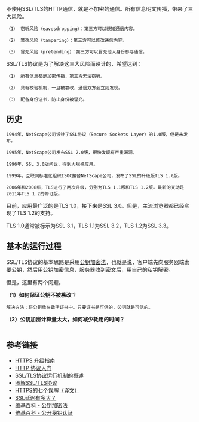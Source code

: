 不使用SSL/TLS的HTTP通信，就是不加密的通信。所有信息明文传播，带来了三大风险。

```
（1） 窃听风险（eavesdropping）：第三方可以获知通信内容。

（2） 篡改风险（tampering）：第三方可以修改通信内容。

（3） 冒充风险（pretending）：第三方可以冒充他人身份参与通信。
```

SSL/TLS协议是为了解决这三大风险而设计的，希望达到：

```
（1） 所有信息都是加密传播，第三方无法窃听。

（2） 具有校验机制，一旦被篡改，通信双方会立刻发现。

（3） 配备身份证书，防止身份被冒充。
```

## 历史

```
1994年，NetScape公司设计了SSL协议（Secure Sockets Layer）的1.0版，但是未发布。

1995年，NetScape公司发布SSL 2.0版，很快发现有严重漏洞。

1996年，SSL 3.0版问世，得到大规模应用。

1999年，互联网标准化组织ISOC接替NetScape公司，发布了SSL的升级版TLS 1.0版。

2006年和2008年，TLS进行了两次升级，分别为TLS 1.1版和TLS 1.2版。最新的变动是2011年TLS 1.2的修订版。
```

目前，应用最广泛的是TLS 1.0，接下来是SSL 3.0。但是，主流浏览器都已经实现了TLS 1.2的支持。

TLS 1.0通常被标示为SSL 3.1，TLS 1.1为SSL 3.2，TLS 1.2为SSL 3.3。

## 基本的运行过程

SSL/TLS协议的基本思路是采用[公钥加密法](https://zh.wikipedia.org/wiki/%E5%85%AC%E5%BC%80%E5%AF%86%E9%92%A5%E5%8A%A0%E5%AF%86)，也就是说，客户端先向服务器端索要公钥，然后用公钥加密信息，服务器收到密文后，用自己的私钥解密。

但是，这里有两个问题。

**（1）如何保证公钥不被篡改？**

```
解决方法：将公钥放在数字证书中。只要证书是可信的，公钥就是可信的。
```

**（2）公钥加密计算量太大，如何减少耗用的时间？**

```

```

## 参考链接

- [HTTPS 升级指南](http://www.ruanyifeng.com/blog/2016/08/migrate-from-http-to-https.html)
- [HTTP 协议入门](http://www.ruanyifeng.com/blog/2016/08/http.html)
- [SSL/TLS协议运行机制的概述](http://www.ruanyifeng.com/blog/2014/02/ssl_tls.html)
- [图解SSL/TLS协议](http://www.ruanyifeng.com/blog/2014/09/illustration-ssl.html)
- [HTTPS的七个误解（译文）](http://www.ruanyifeng.com/blog/2011/02/seven_myths_about_https.html)
- [SSL延迟有多大？](http://www.ruanyifeng.com/blog/2014/09/ssl-latency.html)
- [维基百科 - 公钥加密法](https://zh.wikipedia.org/wiki/%E5%85%AC%E5%BC%80%E5%AF%86%E9%92%A5%E5%8A%A0%E5%AF%86)
- [维基百科 - 公开秘钥认证](https://zh.wikipedia.org/wiki/%E5%85%AC%E9%96%8B%E9%87%91%E9%91%B0%E8%AA%8D%E8%AD%89)
